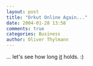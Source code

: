 ```yaml
---
layout: post
title: "Orkut Online Again..."
date: 2004-01-28 13:58
comments: true
categories: Business
author: Oliver Thylmann
---
```



... let's see how long [it](http://www.orkut.com/) holds. :)


